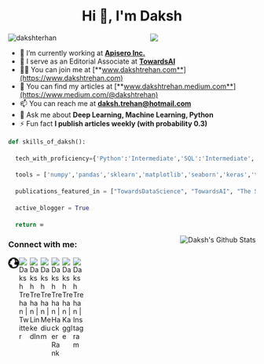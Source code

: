 <h1 align="center">Hi 👋, I'm Daksh</h1>
<img align='right' src="https://i.imgur.com/OTKgDSt.gif" width="215">
<p align="left"> <img src="https://komarev.com/ghpvc/?username=dakshterhan" alt="dakshterhan" /> </p>

- 🔭 I’m currently working at [**Apisero Inc.**](www.apisero.com)
- 👯 I serve as an Editorial Associate at [**TowardsAI**](pub.towardsai.net)
- 👨‍💻 You can join me at [**www.dakshtrehan.com**](https://www.dakshtrehan.com)
- 📝 You can find my articles at [**www.dakshtrehan.medium.com**](https://www.medium.com/@dakshtrehan)
- 📫 You can reach me at **daksh.trehan@hotmail.com**
- 💬 Ask me about **Deep Learning, Machine Learning, Python**
- ⚡ Fun fact **I publish articles weekly (with probability 0.3)**

```python
def skills_of_daksh():

  tech_with_proficiency={'Python':'Intermediate','SQL':'Intermediate','Content Writing':'Intermediate','Tableau':'Beginner'}
  
  tools = ['numpy','pandas','sklearn','matplotlib','seaborn','keras','tensorflow','pandas-profiling']
  
  publications_featured_in = ["TowardsDataScience", "TowardsAI", "The Startup", "DataDrivenInvestor", "Gitconnected"]
  
  active_blogger = True
  
  return ∞
```
<img align="right" alt="Daksh's Github Stats" src="https://github-readme-stats.vercel.app/api?username=dakshtrehan&show_icons=true&&hide=issues,contribscount_private=true&theme=buefy" />


### Connect with me:

[<img align="left" alt="Daksh Trehan" width="22px" src="https://raw.githubusercontent.com/iconic/open-iconic/master/svg/globe.svg" />](https://www.dakshtrehan.com)
[<img align="left" alt="Daksh Trehan | Twitter" width="22px" src="https://cdn.jsdelivr.net/npm/simple-icons@v3/icons/twitter.svg" />](https://twitter.com/dakshtrehan)
[<img align="left" alt="Daksh Trehan | LinkedIn" width="22px" src="https://cdn.jsdelivr.net/npm/simple-icons@v3/icons/linkedin.svg" />](https://www.linkedin.com/in/dakshtrehan/)
[<img align="left" alt="Daksh Trehan | Medium" width="22px" src="https://cdn3.iconfinder.com/data/icons/social-media-black-white-2/512/BW_Medium_2_glyph_svg-512.png"/>](https://medium.com/@dakshtrehan)
[<img align="left" alt="Daksh Trehan | HackerRank" width="22px" src="https://cdn.jsdelivr.net/npm/simple-icons@3.0.1/icons/hackerrank.svg" alt="dakshtrehan"/>](https://www.hackerrank.com/dakshtrehan)
[<img align="left" alt="Daksh Trehan | Kaggle" width="22px" src="https://cdn.jsdelivr.net/npm/simple-icons@3.4.0/icons/kaggle.svg" />](https://www.kaggle.com/dakshtrehan/)
[<img align="left" alt="Daksh Trehan | Instagram" width="22px" src="https://cdn.jsdelivr.net/npm/simple-icons@v3/icons/instagram.svg" />](https://www.instagram.com/_daksh_trehan_/)
</p>
